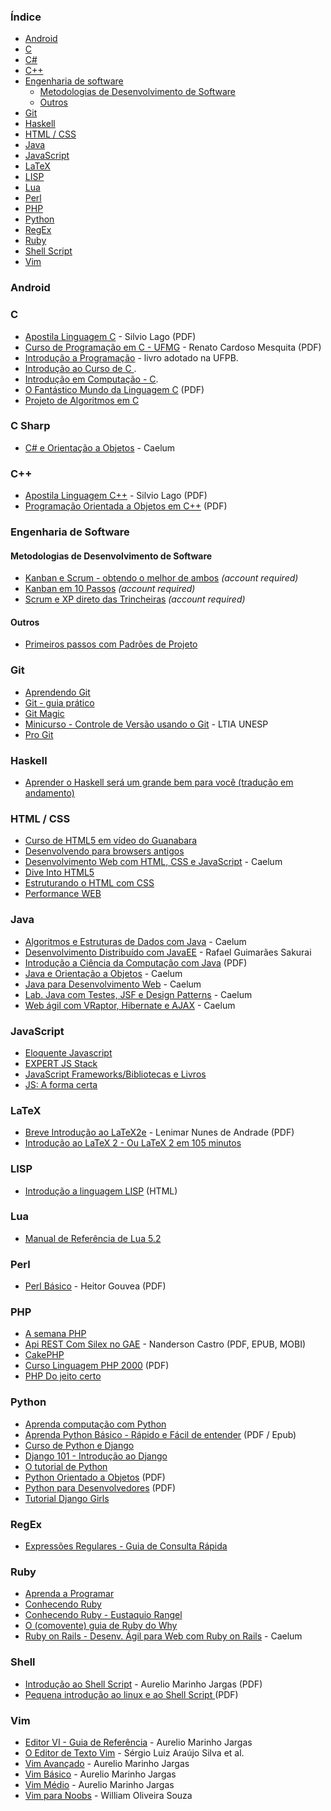 ### Índice

* [Android](#android)
* [C](#c)
* [C#](#c-sharp)
* [C++](#c-1)
* [Engenharia de software](#engenharia-de-software)
  * [Metodologias de Desenvolvimento de Software](#metodologias-de-desenvolvimento-de-software)
  * [Outros](#outros)
* [Git](#git)
* [Haskell](#haskell)
* [HTML / CSS](#html--css)
* [Java](#java)
* [JavaScript](#javascript)
* [LaTeX](#latex)
* [LISP](#lisp)
* [Lua](#lua)
* [Perl](#perl)
* [PHP](#php)
* [Python](#python)
* [RegEx](#regex)
* [Ruby](#ruby)
* [Shell Script](#shell)
* [Vim](#vim)


### Android


### C

* [Apostila Linguagem C](http://www.ime.usp.br/~slago/slago-C.pdf) - Silvio Lago (PDF)
* [Curso de Programação em C - UFMG](http://www2.dcc.ufmg.br/disciplinas/pc/source/introducao_c_renatocm_deeufmg.pdf) - Renato Cardoso Mesquita (PDF)
* [Introdução a Programação](https://github.com/ufpb-computacao/introducao-a-programacao-livro/releases) - livro adotado na UFPB.
* [Introdução ao Curso de C ](http://www.ic.unicamp.br/~mc102/introducao-ao-curso-de-c.html).
* [Introdução em Computação - C](http://www.ime.usp.br/~elo/IntroducaoComputacao/).
* [O Fantástico Mundo da Linguagem C](https://fiorix.files.wordpress.com/2014/04/o-fantc3a1stico-mundo-da-linguagem-c.pdf) (PDF)
* [Projeto de Algoritmos em C](http://www.ime.usp.br/~pf/algoritmos/)


### C Sharp

* [C# e Orientação a Objetos](https://www.caelum.com.br/apostila-csharp-orientacao-objetos/) - Caelum


### C++

* [Apostila Linguagem C++](http://www.ime.usp.br/~slago/slago-C++.pdf) - Silvio Lago (PDF)
* [Programação Orientada a Objetos em C++](http://webserver2.tecgraf.puc-rio.br/~manuel/Download/Programacao%20Orientada%20a%20Objetos%20em%20C++.pdf) (PDF)


### Engenharia de Software

#### Metodologias de Desenvolvimento de Software

* [Kanban e Scrum - obtendo o melhor de ambos](http://www.infoq.com/br/minibooks/kanban-scrum-minibook) *(account required)*
* [Kanban em 10 Passos](http://www.infoq.com/br/minibooks/priming-kanban-jesper-boeg) *(account required)*
* [Scrum e XP direto das Trincheiras](http://www.infoq.com/br/minibooks/scrum-xp-from-the-trenches) *(account required)*


#### Outros

* [Primeiros passos com Padrões de Projeto](https://leanpub.com/primeiros-passos-com-padroes-de-projeto/)


### Git

* [Aprendendo Git](http://www.slideshare.net/bismarckjunior/aprendendo-git)
* [Git - guia prático](http://rogerdudler.github.io/git-guide/index.pt_BR.html)
* [Git Magic](http://www-cs-students.stanford.edu/~blynn/gitmagic/intl/pt_br/)
* [Minicurso - Controle de Versão usando o Git](https://github.com/ltiaunesp/Git-Minicurso) - LTIA UNESP
* [Pro Git](http://git-scm.com/book/pt-br/)


### Haskell

* [Aprender o Haskell será um grande bem para você (tradução em andamento)](https://github.com/taylorrf/learnhaskell)


### HTML / CSS

* [Curso de HTML5 em vídeo do Guanabara](https://www.youtube.com/playlist?list=PLHz_AreHm4dlAnJ_jJtV29RFxnPHDuk9o)
* [Desenvolvendo para browsers antigos](http://tableless.com.br/browsers-antigos-guerra-contra-o-terror/)
* [Desenvolvimento Web com HTML, CSS e JavaScript](https://www.caelum.com.br/apostila-html-css-javascript/) - Caelum
* [Dive Into HTML5](http://diveintohtml5.com.br)
* [Estruturando o HTML com CSS](http://pt-br.learnlayout.com)
* [Performance WEB](http://www.webperf.com.br)


### Java

* [Algoritmos e Estruturas de Dados com Java](http://www.caelum.com.br/apostila-java-estrutura-dados/) - Caelum
* [Desenvolvimento Distribuído com JavaEE](https://www.gitbook.com/book/rafaelsakurai/desenvolvimento-distribuido) - Rafael Guimarães Sakurai
* [Introdução a Ciência da Computação com Java](http://ccsl.ime.usp.br/files/books/intro-java-cc.pdf) (PDF)
* [Java e Orientação a Objetos](http://www.caelum.com.br/apostila-java-orientacao-objetos/) - Caelum
* [Java para Desenvolvimento Web](http://www.caelum.com.br/apostila-java-web/) - Caelum
* [Lab. Java com Testes, JSF e Design Patterns](https://www.caelum.com.br/apostila-java-testes-jsf-web-services-design-patterns/) - Caelum
* [Web ágil com VRaptor, Hibernate e AJAX](http://www.caelum.com.br/apostila-vraptor-hibernate/) - Caelum


### JavaScript

* [Eloquente Javascript](https://github.com/braziljs/eloquente-javascript)
* [EXPERT JS Stack](http://stack.desenvolvedor.expert)
* [JavaScript Frameworks/Bibliotecas e Livros](javascript-frameworks-resources-pt_BR.md)
* [JS: A forma certa](http://jstherightway.org/pt-br/)


### LaTeX

* [Breve Introdução ao LaTeX2e](http://www.if.ufrj.br/~sandra/MetComp/doc/latex.pdf) - Lenimar Nunes de Andrade (PDF)
* [Introdução ao LaTeX 2 - Ou LaTeX 2 em 105 minutos](http://ctan.org/pkg/lshort-portuguese-br)


### LISP

* [Introdução a linguagem LISP](http://www.dca.fee.unicamp.br/courses/EA072/lisp9596/Lisp9596.html) (HTML)


### Lua

* [Manual de Referência de Lua 5.2](http://www.lua.org/manual/5.2/pt/)


### Perl

* [Perl Básico](https://github.com/HeitorG/Perl-Brasil/blob/master/apostilas/perl-basico.pdf) - Heitor Gouvea (PDF)


### PHP

* [A semana PHP](http://asemanaphp.com.br)
* [Api REST Com Silex no GAE](http://bit.ly/ebook-silex) - Nanderson Castro (PDF, EPUB, MOBI)
* [CakePHP](http://book.cakephp.org/2.0/pt/index.html)
* [Curso Linguagem PHP 2000](http://www.etelg.com.br/paginaete/downloads/informatica/php.pdf) (PDF)
* [PHP Do jeito certo](http://br.phptherightway.com)


### Python

* [Aprenda computação com Python](https://aprendendo-computacao-com-python.readthedocs.org/en/latest/index.html)
* [Aprenda Python Básico - Rápido e Fácil de entender](http://felipegalvao.com.br/livros) (PDF / Epub)
* [Curso de Python e Django](https://osantana.me/curso-de-python-e-django)
* [Django 101 - Introdução ao Django](http://turing.com.br/material/acpython/mod3/django/index.html)
* [O tutorial de Python](http://turing.com.br/pydoc/2.7/tutorial/)
* [Python Orientado a Objetos](https://docs.google.com/viewer?a=v&pid=sites&srcid=ZGVmYXVsdGRvbWFpbnxyYWZhZWx1ZnR8Z3g6NTJlM2UzYzY1ZTgzMDEwMw) (PDF)
* [Python para Desenvolvedores](https://ark4n.files.wordpress.com/2010/01/python_para_desenvolvedores_2ed.pdf) (PDF)
* [Tutorial Django Girls](http://tutorial.djangogirls.org/pt/)


### RegEx

* [Expressões Regulares - Guia de Consulta Rápida](http://aurelio.net/regex/guia/)


### Ruby

* [Aprenda a Programar](http://www.jmonteiro.com/aprendaaprogramar/)
* [Conhecendo Ruby](http://howtocode.com.br/ebooks/ruby)
* [Conhecendo Ruby - Eustaquio Rangel](https://leanpub.com/conhecendo-ruby/read)
* [O (comovente) guia de Ruby do Why](http://why.carlosbrando.com)
* [Ruby on Rails - Desenv. Ágil para Web com Ruby on Rails](http://www.caelum.com.br/apostila-ruby-on-rails/) - Caelum


### Shell

* [Introdução ao Shell Script](http://aurelio.net/shell/apostila-introducao-shell.pdf) - Aurelio Marinho Jargas (PDF)
* [Pequena introdução ao linux e ao Shell Script ](https://www.telecom.uff.br/pet/petws/downloads/apostilas/LINUX.pdf) (PDF)


### Vim

* [Editor VI - Guia de Referência](http://aurelio.net/curso/material/vim-ref.html) - Aurelio Marinho Jargas
* [O Editor de Texto Vim](https://code.google.com/p/vimbook) - Sérgio Luiz Araújo Silva et al.
* [Vim Avançado](http://aurelio.net/vim/vim-avancado.txt) - Aurelio Marinho Jargas
* [Vim Básico](http://aurelio.net/vim/vim-basico.txt) - Aurelio Marinho Jargas
* [Vim Médio](http://aurelio.net/vim/vim-medio.txt) - Aurelio Marinho Jargas
* [Vim para Noobs](http://woliveiras.com.br/vimparanoobs/) - William Oliveira Souza
